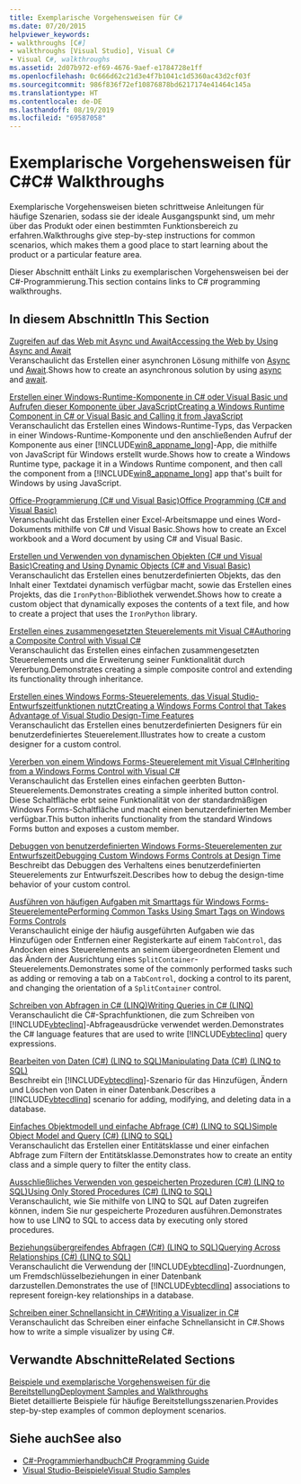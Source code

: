 ```yaml
---
title: Exemplarische Vorgehensweisen für C#
ms.date: 07/20/2015
helpviewer_keywords:
- walkthroughs [C#]
- walkthroughs [Visual Studio], Visual C#
- Visual C#, walkthroughs
ms.assetid: 2d07b972-ef69-4676-9aef-e1784728e1ff
ms.openlocfilehash: 0c666d62c21d3e4f7b1041c1d5360ac43d2cf03f
ms.sourcegitcommit: 986f836f72ef10876878bd6217174e41464c145a
ms.translationtype: HT
ms.contentlocale: de-DE
ms.lasthandoff: 08/19/2019
ms.locfileid: "69587058"
---
```

# <a name="c-walkthroughs"></a><span data-ttu-id="3ea30-102">Exemplarische Vorgehensweisen für C#</span><span class="sxs-lookup"><span data-stu-id="3ea30-102">C# Walkthroughs</span></span>
<span data-ttu-id="3ea30-103">Exemplarische Vorgehensweisen bieten schrittweise Anleitungen für häufige Szenarien, sodass sie der ideale Ausgangspunkt sind, um mehr über das Produkt oder einen bestimmten Funktionsbereich zu erfahren.</span><span class="sxs-lookup"><span data-stu-id="3ea30-103">Walkthroughs give step-by-step instructions for common scenarios, which makes them a good place to start learning about the product or a particular feature area.</span></span>  
  
 <span data-ttu-id="3ea30-104">Dieser Abschnitt enthält Links zu exemplarischen Vorgehensweisen bei der C#-Programmierung.</span><span class="sxs-lookup"><span data-stu-id="3ea30-104">This section contains links to C# programming walkthroughs.</span></span>  
  
## <a name="in-this-section"></a><span data-ttu-id="3ea30-105">In diesem Abschnitt</span><span class="sxs-lookup"><span data-stu-id="3ea30-105">In This Section</span></span>  

 [<span data-ttu-id="3ea30-106">Zugreifen auf das Web mit Async und Await</span><span class="sxs-lookup"><span data-stu-id="3ea30-106">Accessing the Web by Using Async and Await</span></span>](./programming-guide/concepts/async/walkthrough-accessing-the-web-by-using-async-and-await.md)  
 <span data-ttu-id="3ea30-107">Veranschaulicht das Erstellen einer asynchronen Lösung mithilfe von [Async](./language-reference/keywords/async.md) und [Await](./language-reference/keywords/await.md).</span><span class="sxs-lookup"><span data-stu-id="3ea30-107">Shows how to create an asynchronous solution by using [async](./language-reference/keywords/async.md) and [await](./language-reference/keywords/await.md).</span></span>  
  
 [<span data-ttu-id="3ea30-108">Erstellen einer Windows-Runtime-Komponente in C# oder Visual Basic und Aufrufen dieser Komponente über JavaScript</span><span class="sxs-lookup"><span data-stu-id="3ea30-108">Creating a Windows Runtime Component in C# or Visual Basic and Calling it from JavaScript</span></span>](/windows/uwp/winrt-components/walkthrough-creating-a-simple-windows-runtime-component-and-calling-it-from-javascript)  
 <span data-ttu-id="3ea30-109">Veranschaulicht das Erstellen eines Windows-Runtime-Typs, das Verpacken in einer Windows-Runtime-Komponente und den anschließenden Aufruf der Komponente aus einer [!INCLUDE[win8_appname_long](~/includes/win8-appname-long-md.md)]-App, die mithilfe von JavaScript für Windows erstellt wurde.</span><span class="sxs-lookup"><span data-stu-id="3ea30-109">Shows how to create a Windows Runtime type, package it in a Windows Runtime component, and then call the component from a [!INCLUDE[win8_appname_long](~/includes/win8-appname-long-md.md)] app that's built for Windows by using JavaScript.</span></span>  
  
 [<span data-ttu-id="3ea30-110">Office-Programmierung (C# und Visual Basic)</span><span class="sxs-lookup"><span data-stu-id="3ea30-110">Office Programming (C# and Visual Basic)</span></span>](./programming-guide/interop/walkthrough-office-programming.md)  
 <span data-ttu-id="3ea30-111">Veranschaulicht das Erstellen einer Excel-Arbeitsmappe und eines Word-Dokuments mithilfe von C# und Visual Basic.</span><span class="sxs-lookup"><span data-stu-id="3ea30-111">Shows how to create an Excel workbook and a Word document by using C# and Visual Basic.</span></span>  
  
 [<span data-ttu-id="3ea30-112">Erstellen und Verwenden von dynamischen Objekten (C# und Visual Basic)</span><span class="sxs-lookup"><span data-stu-id="3ea30-112">Creating and Using Dynamic Objects (C# and Visual Basic)</span></span>](./programming-guide/types/walkthrough-creating-and-using-dynamic-objects.md)  
 <span data-ttu-id="3ea30-113">Veranschaulicht das Erstellen eines benutzerdefinierten Objekts, das den Inhalt einer Textdatei dynamisch verfügbar macht, sowie das Erstellen eines Projekts, das die `IronPython`-Bibliothek verwendet.</span><span class="sxs-lookup"><span data-stu-id="3ea30-113">Shows how to create a custom object that dynamically exposes the contents of a text file, and how to create a project that uses the `IronPython` library.</span></span>  
   
 [<span data-ttu-id="3ea30-114">Erstellen eines zusammengesetzten Steuerelements mit Visual C#</span><span class="sxs-lookup"><span data-stu-id="3ea30-114">Authoring a Composite Control with Visual C#</span></span>](../framework/winforms/controls/walkthrough-authoring-a-composite-control-with-visual-csharp.md)  
 <span data-ttu-id="3ea30-115">Veranschaulicht das Erstellen eines einfachen zusammengesetzten Steuerelements und die Erweiterung seiner Funktionalität durch Vererbung.</span><span class="sxs-lookup"><span data-stu-id="3ea30-115">Demonstrates creating a simple composite control and extending its functionality through inheritance.</span></span>  
  
 [<span data-ttu-id="3ea30-116">Erstellen eines Windows Forms-Steuerelements, das Visual Studio-Entwurfszeitfunktionen nutzt</span><span class="sxs-lookup"><span data-stu-id="3ea30-116">Creating a Windows Forms Control that Takes Advantage of Visual Studio Design-Time Features</span></span>](../framework/winforms/controls/creating-a-wf-control-design-time-features.md)  
 <span data-ttu-id="3ea30-117">Veranschaulicht das Erstellen eines benutzerdefinierten Designers für ein benutzerdefiniertes Steuerelement.</span><span class="sxs-lookup"><span data-stu-id="3ea30-117">Illustrates how to create a custom designer for a custom control.</span></span>  
  
 [<span data-ttu-id="3ea30-118">Vererben von einem Windows Forms-Steuerelement mit Visual C#</span><span class="sxs-lookup"><span data-stu-id="3ea30-118">Inheriting from a Windows Forms Control with Visual C#</span></span>](../framework/winforms/controls/walkthrough-inheriting-from-a-windows-forms-control-with-visual-csharp.md)  
 <span data-ttu-id="3ea30-119">Veranschaulicht das Erstellen eines einfachen geerbten Button-Steuerelements.</span><span class="sxs-lookup"><span data-stu-id="3ea30-119">Demonstrates creating a simple inherited button control.</span></span> <span data-ttu-id="3ea30-120">Diese Schaltfläche erbt seine Funktionalität von der standardmäßigen Windows Forms-Schaltfläche und macht einen benutzerdefinierten Member verfügbar.</span><span class="sxs-lookup"><span data-stu-id="3ea30-120">This button inherits functionality from the standard Windows Forms button and exposes a custom member.</span></span>  
  
 [<span data-ttu-id="3ea30-121">Debuggen von benutzerdefinierten Windows Forms-Steuerelementen zur Entwurfszeit</span><span class="sxs-lookup"><span data-stu-id="3ea30-121">Debugging Custom Windows Forms Controls at Design Time</span></span>](../framework/winforms/controls/walkthrough-debugging-custom-windows-forms-controls-at-design-time.md)  
 <span data-ttu-id="3ea30-122">Beschreibt das Debuggen des Verhaltens eines benutzerdefinierten Steuerelements zur Entwurfszeit.</span><span class="sxs-lookup"><span data-stu-id="3ea30-122">Describes how to debug the design-time behavior of your custom control.</span></span>

 [<span data-ttu-id="3ea30-123">Ausführen von häufigen Aufgaben mit Smarttags für Windows Forms-Steuerelemente</span><span class="sxs-lookup"><span data-stu-id="3ea30-123">Performing Common Tasks Using Smart Tags on Windows Forms Controls</span></span>](../framework/winforms/controls/performing-common-tasks-using-smart-tags-on-wf-controls.md)  
 <span data-ttu-id="3ea30-124">Veranschaulicht einige der häufig ausgeführten Aufgaben wie das Hinzufügen oder Entfernen einer Registerkarte auf einem `TabControl`, das Andocken eines Steuerelements an seinem übergeordneten Element und das Ändern der Ausrichtung eines `SplitContainer`-Steuerelements.</span><span class="sxs-lookup"><span data-stu-id="3ea30-124">Demonstrates some of the commonly performed tasks such as adding or removing a tab on a `TabControl`, docking a control to its parent, and changing the orientation of a `SplitContainer` control.</span></span>  
  
 [<span data-ttu-id="3ea30-125">Schreiben von Abfragen in C# (LINQ)</span><span class="sxs-lookup"><span data-stu-id="3ea30-125">Writing Queries in C# (LINQ)</span></span>](./programming-guide/concepts/linq/walkthrough-writing-queries-linq.md)  
 <span data-ttu-id="3ea30-126">Veranschaulicht die C#-Sprachfunktionen, die zum Schreiben von [!INCLUDE[vbteclinq](~/includes/vbteclinq-md.md)]-Abfrageausdrücke verwendet werden.</span><span class="sxs-lookup"><span data-stu-id="3ea30-126">Demonstrates the C# language features that are used to write [!INCLUDE[vbteclinq](~/includes/vbteclinq-md.md)] query expressions.</span></span>  
  
 [<span data-ttu-id="3ea30-127">Bearbeiten von Daten (C#) (LINQ to SQL)</span><span class="sxs-lookup"><span data-stu-id="3ea30-127">Manipulating Data (C#) (LINQ to SQL)</span></span>](../framework/data/adonet/sql/linq/walkthrough-manipulating-data-csharp.md)  
 <span data-ttu-id="3ea30-128">Beschreibt ein [!INCLUDE[vbtecdlinq](~/includes/vbtecdlinq-md.md)]-Szenario für das Hinzufügen, Ändern und Löschen von Daten in einer Datenbank.</span><span class="sxs-lookup"><span data-stu-id="3ea30-128">Describes a [!INCLUDE[vbtecdlinq](~/includes/vbtecdlinq-md.md)] scenario for adding, modifying, and deleting data in a database.</span></span>  
  
 [<span data-ttu-id="3ea30-129">Einfaches Objektmodell und einfache Abfrage (C#) (LINQ to SQL)</span><span class="sxs-lookup"><span data-stu-id="3ea30-129">Simple Object Model and Query (C#) (LINQ to SQL)</span></span>](../framework/data/adonet/sql/linq/walkthrough-simple-object-model-and-query-csharp.md)  
 <span data-ttu-id="3ea30-130">Veranschaulicht das Erstellen einer Entitätsklasse und einer einfachen Abfrage zum Filtern der Entitätsklasse.</span><span class="sxs-lookup"><span data-stu-id="3ea30-130">Demonstrates how to create an entity class and a simple query to filter the entity class.</span></span>  
  
 [<span data-ttu-id="3ea30-131">Ausschließliches Verwenden von gespeicherten Prozeduren (C#) (LINQ to SQL)</span><span class="sxs-lookup"><span data-stu-id="3ea30-131">Using Only Stored Procedures (C#) (LINQ to SQL)</span></span>](../framework/data/adonet/sql/linq/walkthrough-using-only-stored-procedures-csharp.md)  
 <span data-ttu-id="3ea30-132">Veranschaulicht, wie Sie mithilfe von LINQ to SQL auf Daten zugreifen können, indem Sie nur gespeicherte Prozeduren ausführen.</span><span class="sxs-lookup"><span data-stu-id="3ea30-132">Demonstrates how to use LINQ to SQL to access data by executing only stored procedures.</span></span>  
  
 [<span data-ttu-id="3ea30-133">Beziehungsübergreifendes Abfragen (C#) (LINQ to SQL)</span><span class="sxs-lookup"><span data-stu-id="3ea30-133">Querying Across Relationships (C#) (LINQ to SQL)</span></span>](../framework/data/adonet/sql/linq/walkthrough-querying-across-relationships-csharp.md)  
 <span data-ttu-id="3ea30-134">Veranschaulicht die Verwendung der [!INCLUDE[vbtecdlinq](~/includes/vbtecdlinq-md.md)]-Zuordnungen, um Fremdschlüsselbeziehungen in einer Datenbank darzustellen.</span><span class="sxs-lookup"><span data-stu-id="3ea30-134">Demonstrates the use of [!INCLUDE[vbtecdlinq](~/includes/vbtecdlinq-md.md)] associations to represent foreign-key relationships in a database.</span></span>  

 [<span data-ttu-id="3ea30-135">Schreiben einer Schnellansicht in C#</span><span class="sxs-lookup"><span data-stu-id="3ea30-135">Writing a Visualizer in C#</span></span>](/visualstudio/debugger/walkthrough-writing-a-visualizer-in-csharp)  
 <span data-ttu-id="3ea30-136">Veranschaulicht das Schreiben einer einfache Schnellansicht in C#.</span><span class="sxs-lookup"><span data-stu-id="3ea30-136">Shows how to write a simple visualizer by using C#.</span></span>  
  
## <a name="related-sections"></a><span data-ttu-id="3ea30-137">Verwandte Abschnitte</span><span class="sxs-lookup"><span data-stu-id="3ea30-137">Related Sections</span></span>  
 [<span data-ttu-id="3ea30-138">Beispiele und exemplarische Vorgehensweisen für die Bereitstellung</span><span class="sxs-lookup"><span data-stu-id="3ea30-138">Deployment Samples and Walkthroughs</span></span>](/visualstudio/deployment/clickonce-deployment-samples-and-walkthroughs)  
 <span data-ttu-id="3ea30-139">Bietet detaillierte Beispiele für häufige Bereitstellungsszenarien.</span><span class="sxs-lookup"><span data-stu-id="3ea30-139">Provides step-by-step examples of common deployment scenarios.</span></span>  
  
## <a name="see-also"></a><span data-ttu-id="3ea30-140">Siehe auch</span><span class="sxs-lookup"><span data-stu-id="3ea30-140">See also</span></span>

- [<span data-ttu-id="3ea30-141">C#-Programmierhandbuch</span><span class="sxs-lookup"><span data-stu-id="3ea30-141">C# Programming Guide</span></span>](./programming-guide/index.md)
- [<span data-ttu-id="3ea30-142">Visual Studio-Beispiele</span><span class="sxs-lookup"><span data-stu-id="3ea30-142">Visual Studio Samples</span></span>](/visualstudio/ide/visual-studio-samples)
